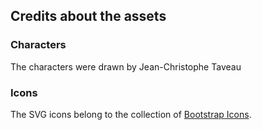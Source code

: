 
## Credits about the assets

### Characters

The characters were drawn by Jean-Christophe Taveau

### Icons

The SVG icons belong to the collection of [Bootstrap Icons](https://icons.getbootstrap.com/).
